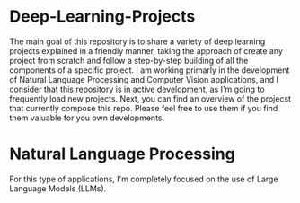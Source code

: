 # Deep-Learning-Projects
The main goal of this repository is to share a variety of deep learning projects explained in a friendly manner, taking the approach of create any project from scratch and follow a step-by-step building of all the components of a specific project. 
I am working primarly in the development of Natural Language Processing and Computer Vision applications, and I consider that this repository is in active development, as I'm going to frequently load new projects.
Next, you can find an overview of the projecst that currently compose this repo. Please feel free to use them if you find them valuable for you own developments.

# Natural Language Processing
For this type of applications, I'm completely focused on the use of Large Language Models (LLMs).

